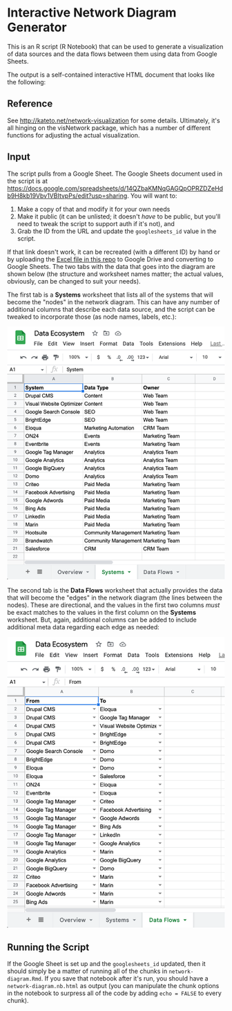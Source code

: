 # Interactive Network Diagram Generator

This is an R script (R Notebook) that can be used to generate a visualization of data sources and the data flows between them using data from Google Sheets.

The output is a self-contained interactive HTML document that looks like the following:



## Reference

See http://kateto.net/network-visualization for some details. Ultimately, it's all hinging on the visNetwork package, which has a number of different functions for adjusting the actual visualization.

## Input

The script pulls from a Google Sheet. The Google Sheets document used in the script is at <https://docs.google.com/spreadsheets/d/14QZbaKMNqGAGQpOPRZDZeHdb9H8kb19Vbv1VBItvpPs/edit?usp=sharing>. You will want to:

1.  Make a copy of that and modify it for your own needs
2.  Make it public (it can be unlisted; it doesn't *have* to be public, but you'll need to tweak the script to support auth if it's not), and
3.  Grab the ID from the URL and update the `googlesheets_id` value in the script.

If that link doesn't work, it can be recreated (with a different ID) by hand or by uploading the [Excel file in this repo](resources/data-ecosystem.xlsx) to Google Drive and converting to Google Sheets. The two tabs with the data that goes into the diagram are shown below (the structure and worksheet names matter; the actual values, obviously, can be changed to suit your needs).

The first tab is a **Systems** worksheet that lists all of the systems that will become the "nodes" in the network diagram. This can have any number of additional columns that describe each data source, and the script can be tweaked to incorporate those (as node names, labels, etc.):

![](resources/google-sheet-systems.png)

The second tab is the **Data Flows** worksheet that actually provides the data that will become the "edges" in the network diagram (the lines between the nodes). These are directional, and the values in the first two columns _must_ be exact matches to the values in the first column on the **Systems** worksheet. But, again, additional columns can be added to include additional meta data regarding each edge as needed:

![](resources/google-sheet-data-flows.png)

## Running the Script

If the Google Sheet is set up and the `googlesheets_id` updated, then it should simply be a matter of running all of the chunks in `network-diagram.Rmd`. If you save that notebook after it's run, you should have a `network-diagram.nb.html` as output (you can manipulate the chunk options in the notebook to surpress all of the code by adding `echo = FALSE` to every chunk). 



